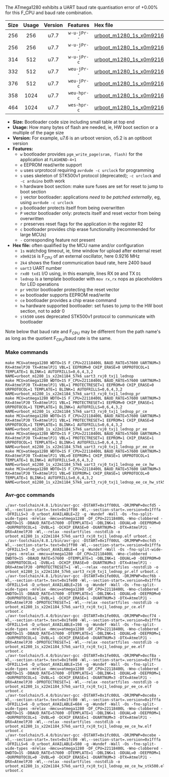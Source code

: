 The ATmega1280 exhibits a UART baud rate quantisation error of +0.00% for this F_CPU and baud rate combination.

|Size|Usage|Version|Features|Hex file|
|:-:|:-:|:-:|:-:|:--|
|256|256|u7.7|`w-u-jPr--`|[urboot_m1280_1s_x0m9216_2k4_uart3_rxj0_txj1_lednop.hex](https://raw.githubusercontent.com/stefanrueger/urboot.hex/main/boards/mega1280/atmega1280/watchdog_1_s/external_oscillator/%2B0m921600_hz/%2B%2B%2B2k4_baud/uart3_rxj0_txj1/lednop/urboot_m1280_1s_x0m9216_2k4_uart3_rxj0_txj1_lednop.hex)|
|256|256|u7.7|`w-u-jPr--`|[urboot_m1280_1s_x0m9216_2k4_uart3_rxj0_txj1_lednop_pr.hex](https://raw.githubusercontent.com/stefanrueger/urboot.hex/main/boards/mega1280/atmega1280/watchdog_1_s/external_oscillator/%2B0m921600_hz/%2B%2B%2B2k4_baud/uart3_rxj0_txj1/lednop/urboot_m1280_1s_x0m9216_2k4_uart3_rxj0_txj1_lednop_pr.hex)|
|314|512|u7.7|`w-u-jPr-c`|[urboot_m1280_1s_x0m9216_2k4_uart3_rxj0_txj1_lednop_pr_ce.hex](https://raw.githubusercontent.com/stefanrueger/urboot.hex/main/boards/mega1280/atmega1280/watchdog_1_s/external_oscillator/%2B0m921600_hz/%2B%2B%2B2k4_baud/uart3_rxj0_txj1/lednop/urboot_m1280_1s_x0m9216_2k4_uart3_rxj0_txj1_lednop_pr_ce.hex)|
|332|512|u7.7|`weu-jPr--`|[urboot_m1280_1s_x0m9216_2k4_uart3_rxj0_txj1_lednop_pr_ee.hex](https://raw.githubusercontent.com/stefanrueger/urboot.hex/main/boards/mega1280/atmega1280/watchdog_1_s/external_oscillator/%2B0m921600_hz/%2B%2B%2B2k4_baud/uart3_rxj0_txj1/lednop/urboot_m1280_1s_x0m9216_2k4_uart3_rxj0_txj1_lednop_pr_ee.hex)|
|376|512|u7.7|`weu-jPr-c`|[urboot_m1280_1s_x0m9216_2k4_uart3_rxj0_txj1_lednop_pr_ee_ce.hex](https://raw.githubusercontent.com/stefanrueger/urboot.hex/main/boards/mega1280/atmega1280/watchdog_1_s/external_oscillator/%2B0m921600_hz/%2B%2B%2B2k4_baud/uart3_rxj0_txj1/lednop/urboot_m1280_1s_x0m9216_2k4_uart3_rxj0_txj1_lednop_pr_ee_ce.hex)|
|358|1024|u7.7|`weu-hpr-c`|[urboot_m1280_1s_x0m9216_2k4_uart3_rxj0_txj1_lednop_ee_ce_hw.hex](https://raw.githubusercontent.com/stefanrueger/urboot.hex/main/boards/mega1280/atmega1280/watchdog_1_s/external_oscillator/%2B0m921600_hz/%2B%2B%2B2k4_baud/uart3_rxj0_txj1/lednop/urboot_m1280_1s_x0m9216_2k4_uart3_rxj0_txj1_lednop_ee_ce_hw.hex)|
|464|1024|u7.7|`wes-hpr-c`|[urboot_m1280_1s_x0m9216_2k4_uart3_rxj0_txj1_lednop_ee_ce_hw_stk500.hex](https://raw.githubusercontent.com/stefanrueger/urboot.hex/main/boards/mega1280/atmega1280/watchdog_1_s/external_oscillator/%2B0m921600_hz/%2B%2B%2B2k4_baud/uart3_rxj0_txj1/lednop/urboot_m1280_1s_x0m9216_2k4_uart3_rxj0_txj1_lednop_ee_ce_hw_stk500.hex)|

- **Size:** Bootloader code size including small table at top end
- **Usage:** How many bytes of flash are needed, ie, HW boot section or a multiple of the page size
- **Version:** For example, u7.6 is an urboot version, o5.2 is an optiboot version
- **Features:**
  + `w` bootloader provides `pgm_write_page(sram, flash)` for the application at `FLASHEND-4+1`
  + `e` EEPROM read/write support
  + `u` uses urprotocol requiring `avrdude -c urclock` for programming
  + `s` uses skeleton of STK500v1 protocol (deprecated); `-c urclock` and `-c arduino` both work
  + `h` hardware boot section: make sure fuses are set for reset to jump to boot section
  + `j` vector bootloader: applications *need to be patched externally*, eg, using `avrdude -c urclock`
  + `p` bootloader protects itself from being overwritten
  + `P` vector bootloader only: protects itself and reset vector from being overwritten
  + `r` preserves reset flags for the application in the register R2
  + `c` bootloader provides chip erase functionality (recommended for large MCUs)
  + `-` corresponding feature not present
- **Hex file:** often qualified by the MCU name and/or configuration
  + `1s` watchdog timeout, ie, time window for upload after external reset
  + `x0m9216` is F<sub>CPU</sub> of an external oscillator, here 0.9216 MHz
  + `2k4` shows the fixed communication baud rate, here 2400 baud
  + `uart3` UART number
  + `rxd0 txd1` I/O using, in this example, lines RX `D0` and TX `D1`
  + `lednop` is a template bootloader with `mov rx,rx` nops as placeholders for LED operations
  + `pr` vector bootloader protecting the reset vector
  + `ee` bootloader supports EEPROM read/write
  + `ce` bootloader provides a chip erase command
  + `hw` hardware supported bootloader: set fuses to jump to the HW boot section, not to addr 0
  + `stk500` uses deprecated STK500v1 protocol to communicate with bootloader


Note below that baud rate and F<sub>CPU</sub> may be different from the path name's as long as the quotient F<sub>CPU</sub>/baud rate is the same.

### Make commands
```
make MCU=atmega1280 WDTO=1S F_CPU=22118400L BAUD_RATE=57600 UARTNUM=3 RX=AtmelPJ0 TX=AtmelPJ1 VBL=1 EEPROM=0 CHIP_ERASE=0 URPROTOCOL=1 TEMPLATE=1 BLINK=1 AUTOFRILLS=0,6,4,3,2 NAME=urboot_m1280_1s_x22m1184_57k6_uart3_rxj0_txj1_lednop
make MCU=atmega1280 WDTO=1S F_CPU=22118400L BAUD_RATE=57600 UARTNUM=3 RX=AtmelPJ0 TX=AtmelPJ1 VBL=1 PROTECTRESET=1 EEPROM=0 CHIP_ERASE=0 URPROTOCOL=1 TEMPLATE=1 BLINK=1 AUTOFRILLS=0,6,4,3,2 NAME=urboot_m1280_1s_x22m1184_57k6_uart3_rxj0_txj1_lednop_pr
make MCU=atmega1280 WDTO=1S F_CPU=22118400L BAUD_RATE=57600 UARTNUM=3 RX=AtmelPJ0 TX=AtmelPJ1 VBL=1 PROTECTRESET=1 EEPROM=0 CHIP_ERASE=1 URPROTOCOL=1 TEMPLATE=1 BLINK=1 AUTOFRILLS=0,6,4,3,2 NAME=urboot_m1280_1s_x22m1184_57k6_uart3_rxj0_txj1_lednop_pr_ce
make MCU=atmega1280 WDTO=1S F_CPU=22118400L BAUD_RATE=57600 UARTNUM=3 RX=AtmelPJ0 TX=AtmelPJ1 VBL=1 PROTECTRESET=1 EEPROM=1 CHIP_ERASE=0 URPROTOCOL=1 TEMPLATE=1 BLINK=1 AUTOFRILLS=0,6,4,3,2 NAME=urboot_m1280_1s_x22m1184_57k6_uart3_rxj0_txj1_lednop_pr_ee
make MCU=atmega1280 WDTO=1S F_CPU=22118400L BAUD_RATE=57600 UARTNUM=3 RX=AtmelPJ0 TX=AtmelPJ1 VBL=1 PROTECTRESET=1 EEPROM=1 CHIP_ERASE=1 URPROTOCOL=1 TEMPLATE=1 BLINK=1 AUTOFRILLS=0,6,4,3,2 NAME=urboot_m1280_1s_x22m1184_57k6_uart3_rxj0_txj1_lednop_pr_ee_ce
make MCU=atmega1280 WDTO=1S F_CPU=22118400L BAUD_RATE=57600 UARTNUM=3 RX=AtmelPJ0 TX=AtmelPJ1 VBL=0 EEPROM=1 CHIP_ERASE=1 URPROTOCOL=1 TEMPLATE=1 BLINK=1 AUTOFRILLS=0,6,4,3,2 NAME=urboot_m1280_1s_x22m1184_57k6_uart3_rxj0_txj1_lednop_ee_ce_hw
make MCU=atmega1280 WDTO=1S F_CPU=22118400L BAUD_RATE=57600 UARTNUM=3 RX=AtmelPJ0 TX=AtmelPJ1 VBL=0 EEPROM=1 CHIP_ERASE=1 URPROTOCOL=0 TEMPLATE=1 BLINK=1 AUTOFRILLS=0,6,4,3,2 NAME=urboot_m1280_1s_x22m1184_57k6_uart3_rxj0_txj1_lednop_ee_ce_hw_stk500
```

### Avr-gcc commands
```
./avr-toolchain/4.8.1/bin/avr-gcc -DSTART=0x1ff00UL -DRJMPWP=0xcfd5 -Wl,--section-start=.text=0x1ff00 -Wl,--section-start=.version=0x1fffa -DFRILLS=3 -D_urboot_AVAILABLE=22 -g -Wundef -Wall -Os -fno-split-wide-types -mrelax -mmcu=atmega1280 -DF_CPU=22118400L -Wno-clobbered -DWDTO=1S -DBAUD_RATE=57600 -DTEMPLATE=1 -DBLINK=1 -DDUAL=0 -DEEPROM=0 -DURPROTOCOL=1 -DVBL=1 -DCHIP_ERASE=0 -DUARTNUM=3 -DTX=AtmelPJ1 -DRX=AtmelPJ0 -Wl,--relax -nostartfiles -nostdlib -o urboot_m1280_1s_x22m1184_57k6_uart3_rxj0_txj1_lednop.elf urboot.c
./avr-toolchain/4.8.1/bin/avr-gcc -DSTART=0x1ff00UL -DRJMPWP=0xcfd5 -Wl,--section-start=.text=0x1ff00 -Wl,--section-start=.version=0x1fffa -DFRILLS=3 -D_urboot_AVAILABLE=4 -g -Wundef -Wall -Os -fno-split-wide-types -mrelax -mmcu=atmega1280 -DF_CPU=22118400L -Wno-clobbered -DWDTO=1S -DBAUD_RATE=57600 -DTEMPLATE=1 -DBLINK=1 -DDUAL=0 -DEEPROM=0 -DURPROTOCOL=1 -DVBL=1 -DCHIP_ERASE=0 -DUARTNUM=3 -DTX=AtmelPJ1 -DRX=AtmelPJ0 -DPROTECTRESET=1 -Wl,--relax -nostartfiles -nostdlib -o urboot_m1280_1s_x22m1184_57k6_uart3_rxj0_txj1_lednop_pr.elf urboot.c
./avr-toolchain/4.8.1/bin/avr-gcc -DSTART=0x1fe00UL -DRJMPWP=0xcf6b -Wl,--section-start=.text=0x1fe00 -Wl,--section-start=.version=0x1fffa -DFRILLS=6 -D_urboot_AVAILABLE=216 -g -Wundef -Wall -Os -fno-split-wide-types -mrelax -mmcu=atmega1280 -DF_CPU=22118400L -Wno-clobbered -DWDTO=1S -DBAUD_RATE=57600 -DTEMPLATE=1 -DBLINK=1 -DDUAL=0 -DEEPROM=0 -DURPROTOCOL=1 -DVBL=1 -DCHIP_ERASE=1 -DUARTNUM=3 -DTX=AtmelPJ1 -DRX=AtmelPJ0 -DPROTECTRESET=1 -Wl,--relax -nostartfiles -nostdlib -o urboot_m1280_1s_x22m1184_57k6_uart3_rxj0_txj1_lednop_pr_ce.elf urboot.c
./avr-toolchain/5.4.0/bin/avr-gcc -DSTART=0x1fe00UL -DRJMPWP=0xcf74 -Wl,--section-start=.text=0x1fe00 -Wl,--section-start=.version=0x1fffa -DFRILLS=6 -D_urboot_AVAILABLE=198 -g -Wundef -Wall -Os -fno-split-wide-types -mrelax -mmcu=atmega1280 -DF_CPU=22118400L -Wno-clobbered -DWDTO=1S -DBAUD_RATE=57600 -DTEMPLATE=1 -DBLINK=1 -DDUAL=0 -DEEPROM=1 -DURPROTOCOL=1 -DVBL=1 -DCHIP_ERASE=0 -DUARTNUM=3 -DTX=AtmelPJ1 -DRX=AtmelPJ0 -DPROTECTRESET=1 -Wl,--relax -nostartfiles -nostdlib -o urboot_m1280_1s_x22m1184_57k6_uart3_rxj0_txj1_lednop_pr_ee.elf urboot.c
./avr-toolchain/5.4.0/bin/avr-gcc -DSTART=0x1fe00UL -DRJMPWP=0xcf8a -Wl,--section-start=.text=0x1fe00 -Wl,--section-start=.version=0x1fffa -DFRILLS=6 -D_urboot_AVAILABLE=154 -g -Wundef -Wall -Os -fno-split-wide-types -mrelax -mmcu=atmega1280 -DF_CPU=22118400L -Wno-clobbered -DWDTO=1S -DBAUD_RATE=57600 -DTEMPLATE=1 -DBLINK=1 -DDUAL=0 -DEEPROM=1 -DURPROTOCOL=1 -DVBL=1 -DCHIP_ERASE=1 -DUARTNUM=3 -DTX=AtmelPJ1 -DRX=AtmelPJ0 -DPROTECTRESET=1 -Wl,--relax -nostartfiles -nostdlib -o urboot_m1280_1s_x22m1184_57k6_uart3_rxj0_txj1_lednop_pr_ee_ce.elf urboot.c
./avr-toolchain/5.4.0/bin/avr-gcc -DSTART=0x1fc00UL -DRJMPWP=0xce8a -Wl,--section-start=.text=0x1fc00 -Wl,--section-start=.version=0x1fffa -DFRILLS=6 -D_urboot_AVAILABLE=684 -g -Wundef -Wall -Os -fno-split-wide-types -mrelax -mmcu=atmega1280 -DF_CPU=22118400L -Wno-clobbered -DWDTO=1S -DBAUD_RATE=57600 -DTEMPLATE=1 -DBLINK=1 -DDUAL=0 -DEEPROM=1 -DURPROTOCOL=1 -DVBL=0 -DCHIP_ERASE=1 -DUARTNUM=3 -DTX=AtmelPJ1 -DRX=AtmelPJ0 -Wl,--relax -nostartfiles -nostdlib -o urboot_m1280_1s_x22m1184_57k6_uart3_rxj0_txj1_lednop_ee_ce_hw.elf urboot.c
./avr-toolchain/5.4.0/bin/avr-gcc -DSTART=0x1fc00UL -DRJMPWP=0xcebe -Wl,--section-start=.text=0x1fc00 -Wl,--section-start=.version=0x1fffa -DFRILLS=6 -D_urboot_AVAILABLE=580 -g -Wundef -Wall -Os -fno-split-wide-types -mrelax -mmcu=atmega1280 -DF_CPU=22118400L -Wno-clobbered -DWDTO=1S -DBAUD_RATE=57600 -DTEMPLATE=1 -DBLINK=1 -DDUAL=0 -DEEPROM=1 -DURPROTOCOL=0 -DVBL=0 -DCHIP_ERASE=1 -DUARTNUM=3 -DTX=AtmelPJ1 -DRX=AtmelPJ0 -Wl,--relax -nostartfiles -nostdlib -o urboot_m1280_1s_x22m1184_57k6_uart3_rxj0_txj1_lednop_ee_ce_hw_stk500.elf urboot.c
```


